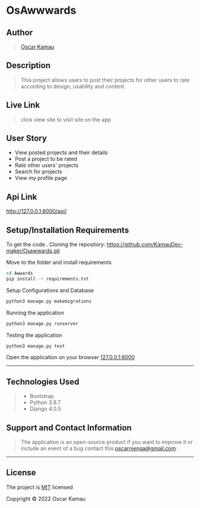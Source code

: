 # OsAwwwards

## Author
> [Oscar Kamau](https://github.com/KamauDev-maker)


## Description
>This project allows users to post their projects for other users to rate according to design, usability and content.

## Live Link
>click view site to visit site on the app

## User Story
* View posted projects and their details
* Post a project to be rated
* Rate other users' projects
* Search for projects 
* View my profile page

## Api Link
http://127.0.0.1:8000/api/


## Setup/Installation Requirements
To get the code..
Cloning the repository:
https://github.com/KamauDev-maker/Osawwards.git
  
Move to the folder and install requirements
  ```bash
  cd Awwards
  pip install -r requirements.txt
  ```
Setup Configurations and  Database
  ```bash 
  python3 manage.py makemigrations 
  ``` 
Running the application
  ```bash
  python3 manage.py runserver
  ```
  
Testing the application
  ```bash
  python3 manage.py test
  ```
Open the application on your browser 
[127.0.0.1:8000](http://127.0.0.1:8000/)

---

## Technologies Used
>* Bootstrap.
>* Python 3.9.7
>* Django 4.0.5

## Support and Contact Information
> The application is an open-source product if you  want to improve it or include an event of a bug  contact this
> oscarnjenga@gmail.com .

***

## License
The project is [MIT](LICENSE) licensed 

Copyright &copy; 2022 Oscar Kamau


